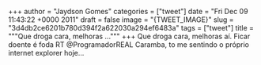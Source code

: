 
+++
author = "Jaydson Gomes"
categories = ["tweet"]
date = "Fri Dec 09 11:43:22 +0000 2011"
draft = false
image = "{TWEET_IMAGE}"
slug = "3d4db2ce6201b780d394f2a622030a294ef6483a"
tags = ["tweet"]
title = """Que droga cara, melhoras ..."""
+++
Que droga cara, melhoras aí. Ficar doente é foda RT @ProgramadorREAL Caramba, to me sentindo o próprio internet explorer hoje...
